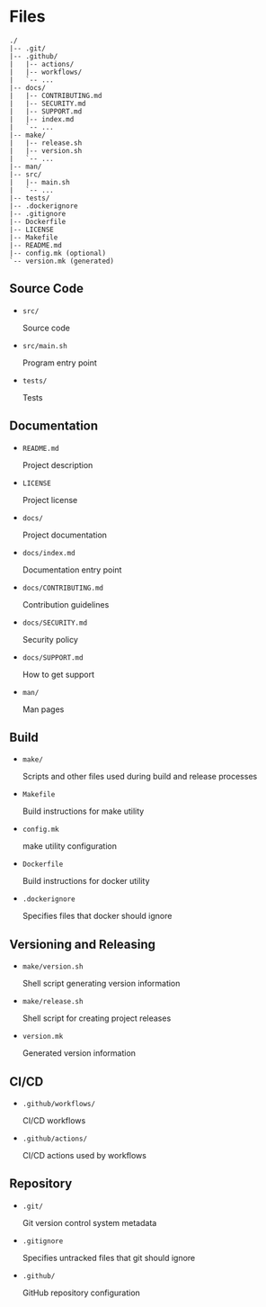 Files
=====

    ./
    |-- .git/
    |-- .github/
    |   |-- actions/
    |   |-- workflows/
    |   `-- ...
    |-- docs/
    |   |-- CONTRIBUTING.md
    |   |-- SECURITY.md
    |   |-- SUPPORT.md
    |   |-- index.md
    |   `-- ...
    |-- make/
    |   |-- release.sh
    |   |-- version.sh
    |   `-- ...
    |-- man/
    |-- src/
    |   |-- main.sh
    |   `-- ...
    |-- tests/
    |-- .dockerignore
    |-- .gitignore
    |-- Dockerfile
    |-- LICENSE
    |-- Makefile
    |-- README.md
    |-- config.mk (optional)
    `-- version.mk (generated)


Source Code
-----------

- `src/`

  Source code

- `src/main.sh`

  Program entry point

- `tests/`

  Tests


Documentation
-------------

- `README.md`

  Project description

- `LICENSE`

  Project license

- `docs/`

  Project documentation

- `docs/index.md`

  Documentation entry point

- `docs/CONTRIBUTING.md`

  Contribution guidelines

- `docs/SECURITY.md`

  Security policy

- `docs/SUPPORT.md`

  How to get support

- `man/`

  Man pages


Build
-----

- `make/`

  Scripts and other files used during build and release processes

- `Makefile`

  Build instructions for make utility

- `config.mk`

  make utility configuration

- `Dockerfile`

  Build instructions for docker utility

- `.dockerignore`

  Specifies files that docker should ignore


Versioning and Releasing
------------------------

- `make/version.sh`

  Shell script generating version information

- `make/release.sh`

  Shell script for creating project releases

- `version.mk`

  Generated version information


CI/CD
-----

- `.github/workflows/`

  CI/CD workflows

- `.github/actions/`

  CI/CD actions used by workflows


Repository
----------

- `.git/`

  Git version control system metadata

- `.gitignore`

  Specifies untracked files that git should ignore

- `.github/`

  GitHub repository configuration
